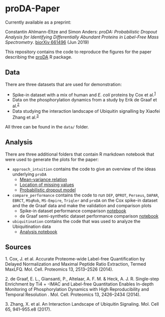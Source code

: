 # proDA-Paper

Currently available as a preprint:

Constantin Ahlmann-Eltze and Simon Anders: *proDA: Probabilistic Dropout Analysis for Identifying Differentially Abundant Proteins in Label-Free Mass Spectrometry*. [biorXiv 661496](http://www.biorxiv.org/content/10.1101/661496v1) (Jun 2019)


This repository contains the code to reproduce the figures for the paper describing the 
[proDA](https://github.com/const-ae/proDA) R package.

## Data

There are three datasets that are used for demonstration:

* Spike-in dataset with a mix of human and _E. coli_ proteins by Cox et al.<sup>[1](#myfootnote0)</sup>
* Data on the phosphorylation dynamics from a study by Erik de Graaf et al.<sup>[2](#myfootnote1)</sup>
* Data studying the interaction landscape of Ubiquitin signalling by Xiaofei Zhang et al.<sup>[3](#myfootnote2)</sup>

All three can be found in the `data/` folder.

## Analysis

There are three additional folders that contain R markdown notebook that were used to generate the plots
for the paper:

* `approach_intuition` contains the code to give an overview of the ideas underlying `proDA`
    - [Mean-variance relation](https://htmlpreview.github.io/?https://github.com/const-ae/proDA-Paper/blob/master/approach_intuition/mean_variance_relation.nb.html)
    - [Location of missing values](https://htmlpreview.github.io/?https://github.com/const-ae/proDA-Paper/blob/master/approach_intuition/missing_value_location.nb.html)
    - [Probabilistic dropout model](https://htmlpreview.github.io/?https://github.com/const-ae/proDA-Paper/blob/master/approach_intuition/probabilistic_dropout_model.nb.html)
* `compare_performance` contains the code to run `DEP`, `QPROT`, `Perseus`, `DAPAR`, `EBRCT`,
  `MSqRob`, `MS-Empire`, `Triqler` and `proDA` on the Cox spike-in dataset and the
  de Graaf data and make the validation and comparison plots
    - Spike-in dataset performance comparison [notebook](http://htmlpreview.github.io/?https://github.com/const-ae/proDA-Paper/blob/master/compare_performance/cox_proteome_benchmark.nb.html)
    - de Graaf semi-synthetic dataset performance comparison [notebook](https://htmlpreview.github.io/?https://github.com/const-ae/proDA-Paper/blob/master/compare_performance/compare_performance.nb.html)
* `ubiquitination` contains the code that was used to analyze the Ubiquitination data
    - [Analysis notebook](https://htmlpreview.github.io/?https://github.com/const-ae/proDA-Paper/blob/master/ubiquitination/Ubiquitination_Analysis.nb.html)



## Sources

<a name="myfootname0">1.</a> Cox, J. et al. Accurate Proteome-wide Label-free Quantification by Delayed Normalization and Maximal Peptide Ratio Extraction, Termed MaxLFQ. Mol. Cell. Proteomics 13, 2513–2526 (2014).

<a name="myfootname1">2.</a> de Graaf, E. L., Giansanti, P., Altelaar, A. F. M. & Heck, A. J. R. Single-step Enrichment by Ti4 + -IMAC and Label-free Quantitation Enables In-depth Monitoring of Phosphorylation Dynamics with High Reproducibility and Temporal Resolution . Mol. Cell. Proteomics 13, 2426–2434 (2014).

<a name="myfootname2">3.</a> Zhang, X. et al. An Interaction Landscape of Ubiquitin Signaling. Mol. Cell 65, 941–955.e8 (2017).
